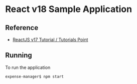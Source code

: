 
# React v18 Sample Application

## Reference

* [ReactJS v17 Tutorial / Tutorials Point](https://www.tutorialspoint.com/reactjs/reactjs_creating_application.htm)

## Running

To run the application

```bash
expense-manager$ npm start
```